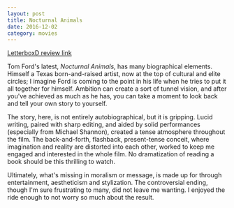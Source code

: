 ```yaml
---
layout: post
title: Nocturnal Animals
date: 2016-12-02
category: movies
---
```

 
[LetterboxD review link](http://letterboxd.com/samarthbhaskar/film/nocturnal-animals/)

Tom Ford's latest, <em>Nocturnal Animals</em>, has many biographical elements. Himself a Texas born-and-raised artist, now at the top of cultural and elite circles; I imagine Ford is coming to the point in his life when he tries to put it all together for himself. Ambition can create a sort of tunnel vision, and after you've achieved as much as he has, you can take a moment to look back and tell your own story to yourself.

The story, here, is not entirely autobiographical, but it is gripping. Lucid writing, paired with sharp editing, and aided by solid performances (especially from Michael Shannon), created a tense atmosphere throughout the film. The back-and-forth, flashback, present-tense conceit, where imagination and reality are distorted into each other, worked to keep me engaged and interested in the whole film. No dramatization of reading a book should be this thrilling to watch.

Ultimately, what's missing in moralism or message, is made up for through entertainment, aestheticism and stylization. The controversial ending, though I'm sure frustrating to many, did not leave me wanting. I enjoyed the ride enough to not worry so much about the result.